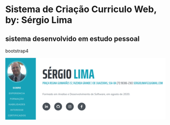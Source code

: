 # Sistema de Criação Curriculo Web, by: Sérgio Lima
## sistema desenvolvido em estudo pessoal
bootstrap4

![Curriculo](https://github.com/sdlima4025/curriculoweb/blob/master/curriculo.png)

